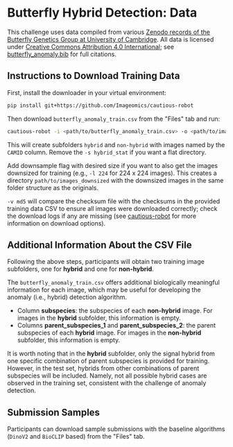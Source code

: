 # Butterfly Hybrid Detection: Data

This challenge uses data compiled from various [Zenodo records of the Butterfly Genetics Group at University of Cambridge](https://zenodo.org/communities/butterfly/records?q=&f=subject%3ACambridge&l=list&p=1&s=10&sort=newest). All data is licensed under [Creative Commons Attribution 4.0 International](https://creativecommons.org/licenses/by/4.0/); see [butterfly_anomaly.bib](https://github.com/Imageomics/HDR-anomaly-challenge/blob/main/butterfly_anomaly.bib) for full citations.

## Instructions to Download Training Data

First, install the downloader in your virtual environment:
```bash
pip install git+https://github.com/Imageomics/cautious-robot
```
Then download `butterfly_anomaly_train.csv` from the "Files" tab and run: 
```bash
cautious-robot -i <path/to/butterfly_anomaly_train.csv> -o <path/to/images> -s hybrid_stat -n CAMID -v md5
```

This will create subfolders `hybrid` and `non-hybrid` with images named by the `CAMID` column. Remove the `-s hybrid_stat` if you want a flat directory.

Add downsample flag with desired size if you want to also get the images downsized for training (e.g., `-l 224` for 224 x 224 images). This creates a directory `path/to/images_downsized` with the downsized images in the same folder structure as the originals.

`-v md5` will compare the checksum file with the checksums in the provided training data CSV to ensure all images were downloaded correctly; check the download logs if any are missing (see [cautious-robot](https://github.com/Imageomics/cautious-robot) for more information on download options).


## Additional Information About the CSV File

Following the above steps, participants will obtain two training image subfolders, one for **hybrid** and one for **non-hybrid**. 

The `butterfly_anomaly_train.csv` offers additional biologically meaningful information for each image, which may be useful for developing the anomaly (i.e., hybrid) detection algorithm.

- Column **subspecies**: the subspecies of each **non-hybrid** image. For images in the **hybrid** subfolder, this information is empty.
- Columns **parent_subspecies_1** and **parent_subspecies_2**: the parent subspecies of each **hybrid** image. For images in the **non-hybrid** subfolder, this information is empty.

It is worth noting that in the **hybrid** subfolder, only the signal hybrid from one specific combination of parent subspecies is provided for training. However, in the test set, hybrids from other combinations of parent subspecies will be included. Namely, not all possible hybrid cases are observed in the training set, consistent with the challenge of anomaly detection. 


## Submission Samples

Participants can download sample submissions with the baseline algorithms (`DinoV2` and `BioCLIP` based) from the "Files" tab.
